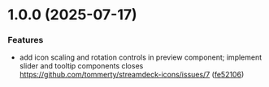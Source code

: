 # 1.0.0 (2025-07-17)


### Features

* add icon scaling and rotation controls in preview component; implement slider and tooltip components closes https://github.com/tommerty/streamdeck-icons/issues/7 ([fe52106](https://github.com/tommerty/streamdeck-icons/commit/fe52106b386af4b9fbb1285e904bbbda3499fb92))
